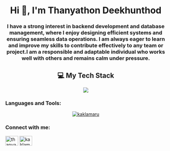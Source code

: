 <h1 align="center">Hi 👋, I'm Thanyathon Deekhunthod</h1>
<h3 align="center">I have a strong interest in backend development and database management, where I enjoy designing efficient systems and ensuring seamless data operations. I am always eager to learn and improve my skills to contribute effectively to any team or project.I am a responsible and adaptable individual who works well with others and remains calm under pressure.</h3>

<div align="center">
  <h2>💻 My Tech Stack</h2>
</div>

<p align="center">
  <a href="https://skillicons.dev">
    <img src="https://skillicons.dev/icons?i=go,c,py,html,css,tailwind,js,react,express,nodejs,postgres,postman,docker," />
  </a>
</p>


<h3 align="left">Languages and Tools:</h3>

<p align="center"> <a href="https://github.com/ryo-ma/github-profile-trophy"><img src="https://github-profile-trophy.vercel.app/?username=thanyathon" alt="kaklamaru" /></a> </p>


<h3 align="left">Connect with me:</h3>
<p align="left">
<a href="https://linkedin.com/in/thanyathon deekhunthod" target="blank"><img align="center" src="https://raw.githubusercontent.com/rahuldkjain/github-profile-readme-generator/master/src/images/icons/Social/linked-in-alt.svg" alt="thanyathon deekhunthod" height="30" width="40" /></a>
<a href="https://instagram.com/kaklamaru" target="blank"><img align="center" src="https://raw.githubusercontent.com/rahuldkjain/github-profile-readme-generator/master/src/images/icons/Social/instagram.svg" alt="kaklamaru" height="30" width="40" /></a>
</p>
